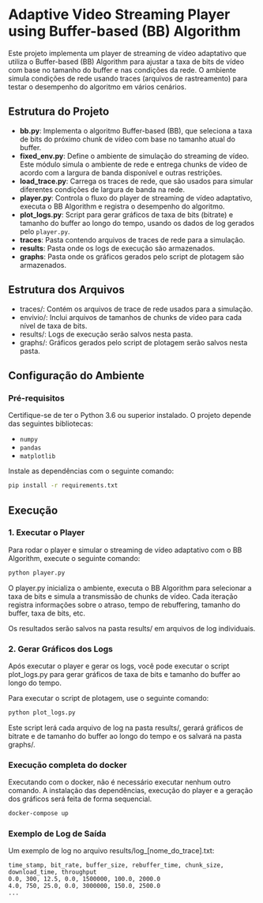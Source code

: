# Adaptive Video Streaming Player using Buffer-based (BB) Algorithm

Este projeto implementa um player de streaming de vídeo adaptativo que utiliza o Buffer-based (BB) Algorithm para ajustar a taxa de bits de vídeo com base no tamanho do buffer e nas condições da rede. O ambiente simula condições de rede usando traces (arquivos de rastreamento) para testar o desempenho do algoritmo em vários cenários.

## Estrutura do Projeto

- **bb.py**: Implementa o algoritmo Buffer-based (BB), que seleciona a taxa de bits do próximo chunk de vídeo com base no tamanho atual do buffer.
- **fixed_env.py**: Define o ambiente de simulação do streaming de vídeo. Este módulo simula o ambiente de rede e entrega chunks de vídeo de acordo com a largura de banda disponível e outras restrições.
- **load_trace.py**: Carrega os traces de rede, que são usados para simular diferentes condições de largura de banda na rede.
- **player.py**: Controla o fluxo do player de streaming de vídeo adaptativo, executa o BB Algorithm e registra o desempenho do algoritmo.
- **plot_logs.py**: Script para gerar gráficos de taxa de bits (bitrate) e tamanho do buffer ao longo do tempo, usando os dados de log gerados pelo `player.py`.
- **traces**: Pasta contendo arquivos de traces de rede para a simulação.
- **results**: Pasta onde os logs de execução são armazenados.
- **graphs**: Pasta onde os gráficos gerados pelo script de plotagem são armazenados.

## Estrutura dos Arquivos

- traces/: Contém os arquivos de trace de rede usados para a simulação.
- envivio/: Inclui arquivos de tamanhos de chunks de vídeo para cada nível de taxa de bits.
- results/: Logs de execução serão salvos nesta pasta.
- graphs/: Gráficos gerados pelo script de plotagem serão salvos nesta pasta.

## Configuração do Ambiente

### Pré-requisitos

Certifique-se de ter o Python 3.6 ou superior instalado. O projeto depende das seguintes bibliotecas:

- `numpy`
- `pandas`
- `matplotlib`

Instale as dependências com o seguinte comando:

```bash
pip install -r requirements.txt
```

## Execução

### 1. Executar o Player

Para rodar o player e simular o streaming de vídeo adaptativo com o BB Algorithm, execute o seguinte comando:

```bash
python player.py
```

O player.py inicializa o ambiente, executa o BB Algorithm para selecionar a taxa de bits e simula a transmissão de chunks de vídeo. Cada iteração registra informações sobre o atraso, tempo de rebuffering, tamanho do buffer, taxa de bits, etc.

Os resultados serão salvos na pasta results/ em arquivos de log individuais.

### 2. Gerar Gráficos dos Logs

Após executar o player e gerar os logs, você pode executar o script plot_logs.py para gerar gráficos de taxa de bits e tamanho do buffer ao longo do tempo.

Para executar o script de plotagem, use o seguinte comando:

```bash
python plot_logs.py
```

Este script lerá cada arquivo de log na pasta results/, gerará gráficos de bitrate e de tamanho do buffer ao longo do tempo e os salvará na pasta graphs/.


### Execução completa do docker

Executando com o docker, não é necessário executar nenhum outro comando. 
A instalação das dependências, execução do player e a geração dos gráficos será feita de forma sequencial.

```bash
docker-compose up 
```

### Exemplo de Log de Saída
Um exemplo de log no arquivo results/log_[nome_do_trace].txt:

```csv
time_stamp, bit_rate, buffer_size, rebuffer_time, chunk_size, download_time, throughput
0.0, 300, 12.5, 0.0, 1500000, 100.0, 2000.0
4.0, 750, 25.0, 0.0, 3000000, 150.0, 2500.0
...

```

<!-- ## Contribuições

Contribuições são bem-vindas! Se você tiver alguma ideia para melhorar o projeto, ou encontrar algum bug, sinta-se à vontade para abrir uma issue ou enviar um pull request. -->

<!-- ### Fork o repositório para sua conta GitHub.

Clone o repositório:

```bash
git clone https://github.com/seu-usuario/adaptive-streaming-player.git
```

Crie uma branch para suas alterações:

```bash
git checkout -b minha-alteracao
```

Faça suas alterações e adicione commits descritivos.

Envie seu pull request e aguarde a revisão.
Licença
Distribuído sob a licença MIT. Consulte o arquivo LICENSE para mais informações.
 -->
